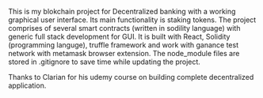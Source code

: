This is my blokchain project for Decentralized banking with a working graphical user interface. Its main functionality is staking tokens.
The project comprises of several smart contracts (written in sodility language) with generic full stack development for GUI.
It is built with React, Solidity (programming languge), truffle framework and work with ganance test network with metamask browser extension.
The node_module files are stored in .gitignore to save time while updating the project.

Thanks to Clarian for his udemy course on building complete decentralized application.
